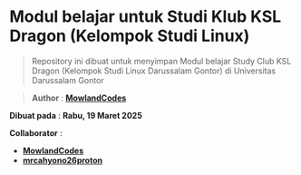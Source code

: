 # Modul belajar untuk Studi Klub KSL Dragon (Kelompok Studi Linux)


> Repository ini dibuat untuk menyimpan Modul belajar Study Club KSL Dragon (Kelompok Studi Linux Darussalam Gontor) di Universitas Darussalam Gontor

> **Author** : [**MowlandCodes**](https://github.com/mowlandcodes)

**Dibuat pada** : **Rabu, 19 Maret 2025**

**Collaborator** :
- [**MowlandCodes**](https://github.com/mowlandcodes)
- [**mrcahyono26proton**](https://github.com/mrcahyono26proton)

